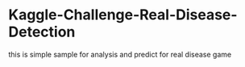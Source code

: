 # Kaggle-Challenge-Real-Disease-Detection
this is simple sample for analysis and predict for real disease game
